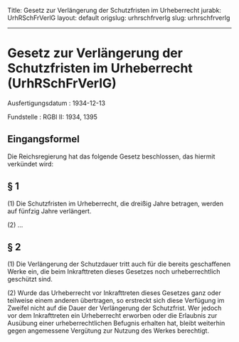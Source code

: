 Title: Gesetz zur Verlängerung der Schutzfristen im Urheberrecht
jurabk: UrhRSchFrVerlG
layout: default
origslug: urhrschfrverlg
slug: urhrschfrverlg

---

# Gesetz zur Verlängerung der Schutzfristen im Urheberrecht (UrhRSchFrVerlG)

Ausfertigungsdatum
:   1934-12-13

Fundstelle
:   RGBl II: 1934, 1395



## Eingangsformel

Die Reichsregierung hat das folgende Gesetz beschlossen, das hiermit
verkündet wird:


## § 1

(1) Die Schutzfristen im Urheberrecht, die dreißig Jahre betragen,
werden auf fünfzig Jahre verlängert.

(2) ...


## § 2

(1) Die Verlängerung der Schutzdauer tritt auch für die bereits
geschaffenen Werke ein, die beim Inkrafttreten dieses Gesetzes noch
urheberrechtlich geschützt sind.

(2) Wurde das Urheberrecht vor Inkrafttreten dieses Gesetzes ganz oder
teilweise einem anderen übertragen, so erstreckt sich diese Verfügung
im Zweifel nicht auf die Dauer der Verlängerung der Schutzfrist. Wer
jedoch vor dem Inkrafttreten ein Urheberrecht erworben oder die
Erlaubnis zur Ausübung einer urheberrechtlichen Befugnis erhalten hat,
bleibt weiterhin gegen angemessene Vergütung zur Nutzung des Werkes
berechtigt.

